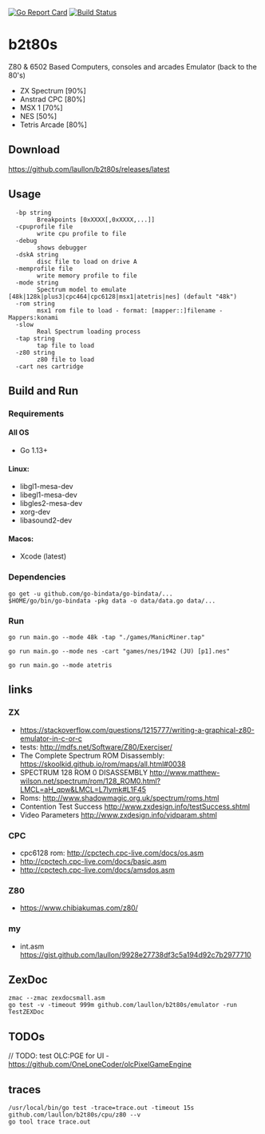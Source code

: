 [![Go Report Card](https://goreportcard.com/badge/github.com/laullon/b2t80s)](https://goreportcard.com/report/github.com/laullon/b2t80s) [![Build Status](https://travis-ci.com/laullon/b2t80s.svg?branch=master)](https://travis-ci.com/laullon/b2t80s)

# b2t80s

Z80 & 6502 Based Computers, consoles and arcades Emulator (back to the 80's)

* ZX Spectrum [90%]
* Anstrad CPC [80%]
* MSX 1 [70%]
* NES [50%]
* Tetris Arcade [80%]

## Download

<https://github.com/laullon/b2t80s/releases/latest>

## Usage

```
  -bp string
        Breakpoints [0xXXXX[,0xXXXX,...]]
  -cpuprofile file
        write cpu profile to file
  -debug
        shows debugger
  -dskA string
        disc file to load on drive A
  -memprofile file
        write memory profile to file
  -mode string
        Spectrum model to emulate [48k|128k|plus3|cpc464|cpc6128|msx1|atetris|nes] (default "48k")
  -rom string
        msx1 rom file to load - format: [mapper::]filename - Mappers:konami
  -slow
        Real Spectrum loading process
  -tap string
        tap file to load
  -z80 string
        z80 file to load
  -cart nes cartridge
```

## Build and Run 

### Requirements

#### All OS

- Go 1.13+

#### Linux:

- libgl1-mesa-dev
- libegl1-mesa-dev
- libgles2-mesa-dev
- xorg-dev
- libasound2-dev

#### Macos:

- Xcode (latest)

### Dependencies

```
go get -u github.com/go-bindata/go-bindata/...
$HOME/go/bin/go-bindata -pkg data -o data/data.go data/...
```

### Run

```
go run main.go --mode 48k -tap "./games/ManicMiner.tap"
```

```
go run main.go --mode nes -cart "games/nes/1942 (JU) [p1].nes"
```

```
go run main.go --mode atetris
```

## links

### ZX

- <https://stackoverflow.com/questions/1215777/writing-a-graphical-z80-emulator-in-c-or-c>
- tests: <http://mdfs.net/Software/Z80/Exerciser/>
- The Complete Spectrum ROM Disassembly: <https://skoolkid.github.io/rom/maps/all.html#0038>
- SPECTRUM 128 ROM 0 DISASSEMBLY <http://www.matthew-wilson.net/spectrum/rom/128_ROM0.html?LMCL=aH_qpw&LMCL=L7lymk#L1F45>
- Roms: <http://www.shadowmagic.org.uk/spectrum/roms.html>
- Contention Test Success <http://www.zxdesign.info/testSuccess.shtml>
- Video Parameters <http://www.zxdesign.info/vidparam.shtml>

### CPC

- cpc6128 rom: <http://cpctech.cpc-live.com/docs/os.asm>
- <http://cpctech.cpc-live.com/docs/basic.asm>
- <http://cpctech.cpc-live.com/docs/amsdos.asm>

### Z80

- <https://www.chibiakumas.com/z80/>

### my

- int.asm <https://gist.github.com/laullon/9928e27738df3c5a194d92c7b2977710>

## ZexDoc

```
zmac --zmac zexdocsmall.asm
go test -v -timeout 999m github.com/laullon/b2t80s/emulator -run TestZEXDoc
```

## TODOs

// TODO: test OLC:PGE for UI - <https://github.com/OneLoneCoder/olcPixelGameEngine>

## traces

```
/usr/local/bin/go test -trace=trace.out -timeout 15s github.com/laullon/b2t80s/cpu/z80 --v
go tool trace trace.out
```
